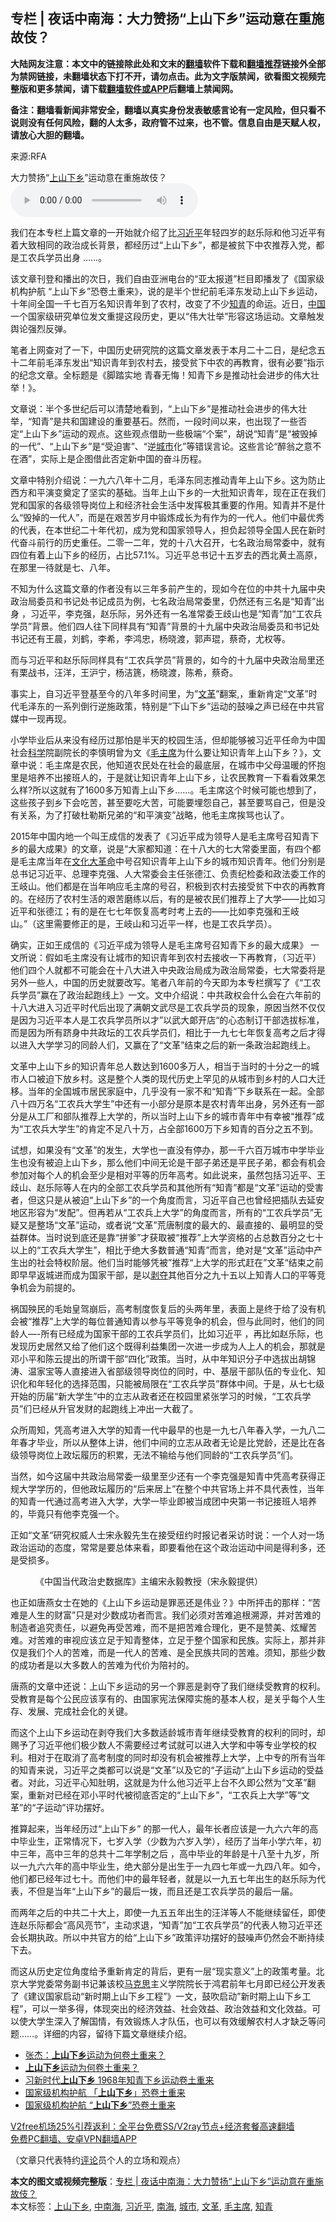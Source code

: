  <h2>专栏 | 夜话中南海：大力赞扬“上山下乡”运动意在重施故伎？</h2> <p class="notice"><b>大陆网友注意：本文中的链接除此处和文末的<a href="https://github.com/bannedbook/fanqiang" >翻墙</a>软件下载和<a href="https://github.com/killgcd/justmysocks/blob/master/README.md">翻墙推荐</a>链接外全部为禁网链接，未翻墙状态下打不开，请勿点击。此为文字版禁闻，欲看图文视频完整版和更多禁闻，请下载<a href="https://github.com/bannedbook/fanqiang">翻墙软件或APP</a>后翻墙上禁闻网。</p><p>备注：翻墙看新闻非常安全，翻墙以真实身份发表敏感言论有一定风险，但只看不说则没有任何风险，翻的人太多，政府管不过来，也不管。信息自由是天赋人权，请放心大胆的翻墙。</b></p>  <div class="entry"> <p>来源:RFA</p> <p>大力赞扬“<a href="https://www.bannedbook.org/bnews/tag/%E4%B8%8A%E5%B1%B1%E4%B8%8B%E4%B9%A1/" class="st_tag internal_tag" rel="tag" title="标签 上山下乡 下的日志">上山下乡</a>”运动意在重施故伎？             <audio controls="controls" preload="metadata" src="https://www.rfa.org/mandarin/zhuanlan/yehuazhongnanhai/gx-12242020165520.html/@@stream" type="audio/mpeg"></audio></p> <p>我们在本专栏上篇文章的一开始就介绍了比<a href="https://www.bannedbook.org/bnews/tag/%e4%b9%a0%e8%bf%91%e5%b9%b3/" class="st_tag internal_tag" rel="tag" title="标签 习近平 下的日志">习近平</a>年轻四岁的赵乐际和他习近平有着大致相同的政治成长背景，都经历过“上山下乡”，都是被贫下中农推荐入党，都是工农兵学员出身 ……。</p> <p>该文章刊登和播出的次日，我们自由亚洲电台的“亚太报道”栏目即播发了《国家级机构护航 “上山下乡”恐卷土重来》，说的是半个世纪前毛泽东发动上山下乡运动，十年间全国一千七百万名知识青年到了农村，改变了不少<a href="https://www.bannedbook.org/bnews/tag/%e7%9f%a5%e9%9d%92/" class="st_tag internal_tag" rel="tag" title="标签 知青 下的日志">知青</a>的命运。近日，<span class='wp_keywordlink_affiliate'><a href="https://www.bannedbook.org/" title="中国" target="_blank">中国</a></span>一个国家级研究单位发文重提这段历史，更以“伟大壮举”形容这场运动。文章触发舆论强烈反弹。</p> <p>笔者上网查对了一下，中国历史研究院的这篇文章发表于本月二十二日，是纪念五十二年前毛泽东发出“知识青年到农村去，接受贫下中农的再教育，很有必要”指示的纪念文章。全标题是《脚踏实地 青春无悔！知青下乡是推动社会进步的伟大壮举！》。</p> <p>文章说：半个多世纪后可以清楚地看到，“上山下乡”是推动社会进步的伟大壮举，“知青”是共和国建设的重要基石。然而，一段时间以来，也出现了一些否定“上山下乡”运动的观点。这些观点借助一些极端“个案”，胡说“知青”是“被毁掉的一代”、“上山下乡”是“受迫害”、“逆<a href="https://www.bannedbook.org/bnews/tag/%E5%9F%8E%E5%B8%82/" class="st_tag internal_tag" rel="tag" title="标签 城市 下的日志">城市</a>化”等错误言论。这些言论“醉翁之意不在酒”，实际上是企图借此否定新中国的奋斗历程。</p>  <p>文章中特别介绍说：一九六八年十二月，毛泽东同志推动青年上山下乡。这为防止西方和平演变奠定了坚实的基础。当年上山下乡的一大批知识青年，现在正在我们党和国家的各级领导岗位上和经济社会生活中发挥极其重要的作用。知青并不是什么“毁掉的一代人”，而是在艰苦岁月中锻炼成长为有作为的一代人。他们中最优秀的代表，在本世纪二十年代初，成为党和国家领导人，担负起领导全国人民在新时代奋斗前行的历史重任。二零一二年，党的十八大召开，七名政治局常委中，就有四位有着上山下乡的经历，占比57.1%。习近平总书记十五岁去的西北黄土高原，在那里一待就是七、八年。</p> <p>不知为什么这篇文章的作者没有以三年多前产生的，现如今在位的中共十九届中央政治局委员和书记处书记成员为例，七名政治局常委里，仍然还有三名是“知青”出身 ，习近平，李克强，赵乐际，另外还有一名准常委王歧山也是“知青”加“工农兵学员”背景。他们四人往下同样具有“知青”背景的十九届中央政治局委员和书记处书记还有王晨，刘鹤，李希，李鸿忠，杨晓渡，郭声琨，蔡奇，尤权等。</p> <p>而与习近平和赵乐际同样具有“工农兵学员”背景的，如今的十九届中央政治局里还有栗战书，汪洋，王沪宁，杨洁篪，杨晓渡，陈希，蔡奇。</p> <p>事实上，自习近平登基至今的八年多时间里，为”<a href="https://www.bannedbook.org/bnews/tag/%e6%96%87%e9%9d%a9/" class="st_tag internal_tag" rel="tag" title="标签 文革 下的日志">文革</a>”翻案,，重新肯定“文革”时代毛泽东的一系列倒行逆施政策，特别是“下山下乡”运动的鼓噪之声已经在中共官媒中一现再现。</p> <p>小学毕业后从来没有经历过那怕是半天的校园生活，但却能够被习近平任命为中国社会<span class='wp_keywordlink'><a href="https://www.bannedbook.org/forum11/topic309.html" title="禁片：“科学”的棍子" target="_blank">科学</a></span>院副院长的李慎明曾为文《<a href="https://www.bannedbook.org/bnews/tag/%e6%af%9b%e4%b8%bb%e5%b8%ad/" class="st_tag internal_tag" rel="tag" title="标签 毛主席 下的日志">毛主席</a>为什么要让知识青年上山下乡？》，文章中说：毛主席是农民，他知道农民处在社会的最底层，在城市中父母温暖的怀抱里是培养不出接班人的，于是就让知识青年上山下乡，让农民教育一下看看效果怎么样?所以这就有了1600多万知青上山下乡……。毛主席这个时候可能也想到了，这些孩子到乡下会吃苦，甚至要吃大苦，可能要埋怨自己，甚至要骂自己，但是没有关系，为了打破杜勒斯兄弟的“和平演变”战略，他毛主席挨骂也认了。</p> <p>2015年中国内地一个叫王成信的发表了《习近平成为领导人是毛主席号召知青下乡的最大成果》的文章，说是“大家都知道：在十八大的七大常委里面，有四个都是毛主席当年在<span class='wp_keywordlink'><a href="https://www.bannedbook.org/forum2/topic973.html" title="《文化大革命：历史真相和集体记忆》" target="_blank">文化大革命</a></span>中号召知识青年上山下乡的城市知识青年。他们分别是总书记习近平、总理李克强、人大常委会主任张德江、负责纪检委和政法委工作的王岐山。他们都是在当年响应毛主席的号召，积极到农村去接受贫下中农的再教育的。在经历了农村生活的艰苦磨练以后，有的是被农民们推荐上了大学——比如习近平和张德江；有的是在七七年恢复高考时考上去的——比如李克强和王岐山。”（这里需要修正的是，王岐山和习近平一样，也是工农兵学员）。</p>  <p>确实，正如王成信的《习近平成为领导人是毛主席号召知青下乡的最大成果》 一文所说：假如毛主席没有让城市的知识青年到农村去接收一下再教育，（习近平）他们四个人就都不可能会在十八大进入中央政治局成为政治局常委，七大常委将是另外一些人，中国的历史就要改写。笔者八年前的今天即为本专栏撰写了《“工农兵学员”赢在了政治起跑线上》一文。文中介绍说：中共政权会什么会在六年前的十八大进入习近平时代后出现了满朝文武尽是工农兵学员的现象，原因当然不仅仅是因为习近平本人是工农兵学员所以才”以武大郞开店“的心态制订干部选拔标准，而是因为所有跻身中共政坛的工农兵学员们，相比于一九七七年恢复高考之后才得以进入大学学习的同龄人们，又赢在了“文革”结束之后的新一条政治起跑线上。</p> <p>文革中上山下乡的知识青年总人数达到1600多万人，相当于当时的十分之一的城市人口被迫下放乡村。这是整个人类的现代历史上罕见的从城市到乡村的人口大迁移。当年的全国城市居民家庭中，几乎没有一家不和“知青”下乡联系在一起。全部八十四万名“工农兵大学生”中还有一小部分是原本是农村青年出身，另外还有一部分是从工厂和部队推荐上大学的，所以当时上山下乡的城市青年中有幸被“推荐”成为“工农兵大学生”的肯定不足八十万，占全部1600万下乡知青的百分之五不到。</p> <p>试想，如果没有“文革”的发生，大学也一直没有停办，那一千六百万城市中学毕业生也没有被迫上山下乡，那么他们中间无论是干部子弟还是平民子弟，都会有机会参加对每个人的机会至少是相对平等的历年高考。如此说来，虽然包括习近平、王歧山、赵乐际等人在内的全部工农兵学员和其他所有“知青”都是“文革”运动的受害者，但这只是从被迫“上山下乡”的一个角度而言，习近平自己也曾经把插队去延安地区形容为“发配”。但再若从“工农兵上大学”的角度而言，所有的“工农兵学员”无疑又是整场“文革”运动，或者说“文革”荒唐制度的最大的、最直接的、最明显的受益群体。当时说到底还是靠“拼爹”才获取被“推荐”上大学资格的占总数百分之七十以上的“工农兵大学生”，相比于绝大多数普通“知青”而言，绝对是“文革”运动中产生出的社会特权阶层。他们当时能够凭被”推荐“上大学的形式赶在”文革“结束之前即早早返城进而成为国家干部，是以<span class='wp_keywordlink'><a href="https://www.bannedbook.org/forum2/topic21.html" title="《剥夺》 黄建民 著" target="_blank">剥夺</a></span>其他百分之九十五以上知青人口的平等竞争机会为前提的。</p> <p>祸国殃民的毛始皇驾崩后，高考制度恢复后的头两年里，表面上是终于给了没有机会被“推荐”上大学的每位普通知青以参与平等竞争的机会，但与此同时，他们的同龄人&#8212;-所有已经成为国家干部的工农兵学员们，比如习近平 ，再比如赵乐际，也发现历史居然又给了他们这个既得利益集团一次进一步成为人上人的机会，那就是邓小平和陈云提出的所谓干部“四化”政策。当时，从中年知识分子中选拔出胡锦涛、温家宝等人直接进入省部级领导岗位的同时，中、基层干部队伍的专业化、知识化和年轻化的选择范围，只能被局限在“工农兵学员”群体中间。于是，从七七级开始的历届“新大学生”中的立志从政者还在校园里紧张学习的时候，“工农兵学员”们已经从升官发财的起跑线上冲出一大截了。</p> <p>众所周知，凭高考进入大学的知青一代中最早的也是一九七八年春入学，一九八二年春才毕业，所以从整体上讲，他们中间的立志从政者无论是比党龄，还是比在各级领导岗位上政坛履历的积累，无法不输给与他们同龄的“工农兵学员”们。</p> <p>当然，如今这届中共政治局常委一级里至少还有一个李克强是知青中凭高考获得正规大学学历的，但他政坛履历的“后来居上”在整个中共官场上并不具代表性，当年的知青一代通过高考进入大学，大学一毕业即被当成团中央第一书记接班人培养的，毕竟只有他李克强一个。</p>  <p>正如“文革“研究权威人士宋永毅先生在接受纽约时报记者采访时说：一个人对一场政治运动的态度，常常是要总体来看，即要看他在这个政治运动中间是得利多，还是受损多。</p> <p><figure> <figcaption>《中国当代政治史数据库》主编宋永毅教授（宋永毅提供）</figcaption></figure> </p> <p>也正如唐燕女士在她的《上山下乡运动是罪恶还是伟业？》中所抨击的那样：“苦难是人生的财富”只是对少数成功者而言。我们必须对苦难追根溯源，并对苦难的制造者追究责任，以避免再受苦难，而不是把苦难合理化，更不是赞美、炫耀苦难。对苦难的审视应该立足于知青整体，立足于整个国家和民族。实际上，那并非仅是我们个人的苦难，而是一代人的苦难、是全民族共同的苦难。须知，那些少数的成功者是以大多数人的苦难为代价为陪衬的。</p> <p>唐燕的文章中还说：上山下乡运动的另一个罪恶是剥夺了我们继续受教育的权利。受教育是每个公民应该享有的、由国家宪法保障实施的基本人权，是关乎每个人生存、发展、完成社会化的关键。</p> <p>而这个上山下乡运动在剥夺我们大多数适龄城市青年继续受教育的权利的同时，却赐予了习近平他们极少数人不需要经过考试就可以进入大学和中等专业学校的权利。相对于在取消了高考制度的同时却没有机会被推荐上大学，上中专的所有当年的知青来说，习近平之类都可以说是“文革”以及它的“子运动“上山下乡运动的受益者。对此，习近平心知肚明，这就是为什么他习近平上台不久即公然为“文革”翻案，重新对已经在邓小平时代被彻底否定的“上山下乡”，“工农兵上大学”等“文革”的“子运动”评功摆好。</p> <p>推算起来，当年经历过“上山下乡” 的那一代人，最年长者应该是一九六六年的高中毕业生，正常情况下，七岁入学（少数为六岁入学），经历了当年小学六年，初中三年，高中三年的总共十二年学制之后 ，高中毕业的年龄是十八至十九岁，所以一九六六年的高中毕业生，绝大部分是出生于一九四七年或一九四八年。如今，他们都已经年过七十。而他们中的最年轻者，就是以一九五七年出生的赵乐际为代表，不但是当年“上山下乡”的最后一拨，而且还是工农兵学员的最后一届。</p>  <p>而两年之后的中共二十大上，即使一九五五年出生的汪洋等人不能继续留任，即使连赵乐际都会“高风亮节”，主动求退，“知青”加“工农兵学员”的代表人物习近平还会长期执政。所以中共官方的给“上山下乡”政策评功摆好的鼓噪声仍然会不断持续下去。</p> <p>而这从历史定位角度给予重新肯定的背后，更有一层“现实意义”上的政策考量。北京大学党委常务副书记兼该校<span class='wp_keywordlink'><a href="https://www.bannedbook.org/forum2/topic105.html" title="《马克思的成魔之路》" target="_blank">马克思</a></span>主义学院院长于鸿君前年七月即已经公开发表了《建议国家启动“新时期上山下乡工程”》一文，鼓吹启动&#8221;新时期上山下乡工程&#8221;，可以一举多得，体现突出的经济效益、社会效益、政治效益和文化效益。可以使大学生深入了解国情，有效锻炼人才队伍，也可以有效缓解农村人才缺乏等问题……。详细的内容，留待下篇文章继续介绍。</p> <ul class='op-related-articles' title='相关阅读'> <li><a href='https://www.bannedbook.org/bnews/comments/20201228/1456525.html' target='_blank'>张杰：<b>上山下乡</b>运动为何卷土重来？</a></li> <li><a href='https://www.bannedbook.org/bnews/comments/20201228/1456229.html' target='_blank'><b>上山下乡</b>运动为何卷土重来？</a></li> <li><a href='https://www.bannedbook.org/bnews/cbnews/20201225/1454761.html' target='_blank'>习新时代<b>上山下乡</b> 1968年知青下乡运动卷土重来</a></li> <li><a href='https://www.bannedbook.org/bnews/headline/20201223/1453599.html' target='_blank'>国家级机构护航 「<b>上山下乡</b>」恐卷土重来</a></li> <li><a href='https://www.bannedbook.org/bnews/headline/20201223/1453452.html' target='_blank'>国家级机构护航 “<b>上山下乡</b>”恐卷土重来</a></li> </ul> <p class="texttj"> <a href="https://www.bannedbook.org/forum23/topic22702.html" target="_blank">V2free机场25%引荐返利：全平台免费SS/V2ray节点+经济套餐高速翻墙</a><br/> <a href="https://github.com/bannedbook/fanqiang/wiki/%E7%A6%81%E9%97%BB%E7%BD%91%E5%AE%89%E5%8D%93%E7%BF%BB%E5%A2%99%E6%96%B0%E9%97%BBAPP" target="_blank">免费PC翻墙、安卓VPN翻墙APP</a></p><p>（文章只代表特约<span class='wp_keywordlink_affiliate'><a href="https://www.bannedbook.org/bnews/comments/" title="新闻评论" target="_blank">评论</a></span>员个人的立场和观点）</p><a name='sharetosocial'></a>       <div><b>本文的图文或视频完整版</b>：<a href='https://www.bannedbook.org/bnews/cbnews/20201229/1456826.html'>专栏 | 夜话中南海：大力赞扬“上山下乡”运动意在重施故伎？</a></div>  </div><!--END ENTRY--> <div class="postfooter"> <div>本文标签：<a href="https://www.bannedbook.org/bnews/tag/%E4%B8%8A%E5%B1%B1%E4%B8%8B%E4%B9%A1/" rel="tag">上山下乡</a>, <a href="https://www.bannedbook.org/bnews/tag/%e4%b8%ad%e5%8d%97%e6%b5%b7/" rel="tag">中南海</a>, <a href="https://www.bannedbook.org/bnews/tag/%e4%b9%a0%e8%bf%91%e5%b9%b3/" rel="tag">习近平</a>, <a href="https://www.bannedbook.org/bnews/tag/%e5%8d%97%e6%b5%b7/" rel="tag">南海</a>, <a href="https://www.bannedbook.org/bnews/tag/%E5%9F%8E%E5%B8%82/" rel="tag">城市</a>, <a href="https://www.bannedbook.org/bnews/tag/%e6%96%87%e9%9d%a9/" rel="tag">文革</a>, <a href="https://www.bannedbook.org/bnews/tag/%e6%af%9b%e4%b8%bb%e5%b8%ad/" rel="tag">毛主席</a>, <a href="https://www.bannedbook.org/bnews/tag/%e7%9f%a5%e9%9d%92/" rel="tag">知青</a></div>  </div><!--END POSTFOOTER--> 